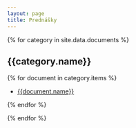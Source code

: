 ```yaml
---
layout: page
title: Prednášky
---
```


{% for category in site.data.documents %}

## {{category.name}}

{% for document in category.items %}

- [{{document.name}}](documents\{{document.url}})  

{% endfor %}

{% endfor %}
